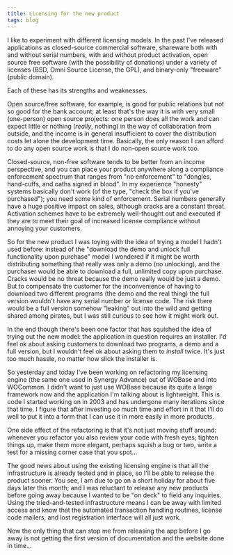 ```yaml
---
title: Licensing for the new product
tags: blog
---
```


I like to experiment with different licensing models. In the past I've released applications as closed-source commercial software, shareware both with and without serial numbers, with and without product activation, open source free software (with the possibility of donations) under a variety of licenses (BSD, Omni Source License, the GPL), and binary-only "freeware" (public domain).

Each of these has its strengths and weaknesses.

Open source/free software, for example, is good for public relations but not so good for the bank account; at least that's the way it is with very small (one-person) open source projects: one person does all the work and can expect little or nothing (_really_, nothing) in the way of collaboration from outside, and the income is in general insufficient to cover the distribution costs let alone the development time. Basically, the only reason I can afford to do any open source work is that I do non-open source work too.

Closed-source, non-free software tends to be better from an income perspective, and you can place your product anywhere along a compliance enforcement spectrum that ranges from "no enforcement" to "dongles, hand-cuffs, and oaths signed in blood". In my experience "honesty" systems basically don't work (of the type, "check the box if you've purchased"); you need some kind of enforcement. Serial numbers generally have a huge positive impact on sales, although cracks are a constant threat. Activation schemes have to be extremely well-thought out and executed if they are to meet their goal of increased license compliance without annoying your customers.

So for the new product I was toying with the idea of trying a model I hadn't used before: instead of the "download the demo and unlock full functionality upon purchase" model I wondered if it might be worth distributing something that really was only a demo (no unlocking), and the purchaser would be able to download a full, unlimited copy upon purchase. Cracks would be no threat because the demo really would be just a demo. But to compensate the customer for the inconvenience of having to download two different programs (the demo and the real thing) the full version wouldn't have any serial number or license code. The risk there would be a full version somehow "leaking" out into the wild and getting shared among pirates, but I was still curious to see how it might work out.

In the end though there's been one factor that has squished the idea of trying out the new model: the application in question requires an installer. I'd feel ok about asking customers to download two programs, a demo and a full version, but I wouldn't feel ok about asking them to _install_ twice. It's just too much hassle, no matter how slick the installer is.

So yesterday and today I've been working on refactoring my licensing engine (the same one used in Synergy Advance) out of WOBase and into WOCommon. I didn't want to just use WOBase because its quite a large framework now and the application I'm talking about is lightweight. This is code I started working on in 2003 and has undergone many iterations since that time. I figure that after investing so much time and effort in it that I'll do well to put it into a form that I can use it in more easily in more products.

One side effect of the refactoring is that it's not just moving stuff around: whenever you refactor you also review your code with fresh eyes; tighten things up, make them more elegant, perhaps squish a bug or two, write a test for a missing corner case that you spot...

The good news about using the existing licensing engine is that all the infrastructure is already tested and in place, so I'll be able to release the product sooner. You see, I am due to go on a short holiday for about five days later this month; and I was reluctant to release any new products before going away because I wanted to be "on deck" to field any inquiries. Using the tried-and-tested infrastructure means I can be away with limited access and know that the automated transaction handling routines, license code mailers, and lost registration interface will all just work.

Now the only thing that can stop me from releasing the app before I go away is not getting the first version of documentation and the website done in time...
